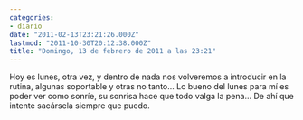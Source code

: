 ```yaml
---
categories:
- diario
date: "2011-02-13T23:21:26.000Z"
lastmod: "2011-10-30T20:12:38.000Z"
title: "Domingo, 13 de febrero de 2011 a las 23:21"
---
```


Hoy es lunes, otra vez, y dentro de nada nos volveremos a introducir en la rutina, algunas soportable y otras no tanto... Lo bueno del lunes para mí­ es poder ver como sonrí­e, su sonrisa hace que todo valga la pena... De ahí­ que intente sacársela siempre que puedo.